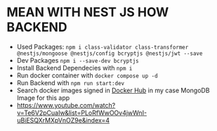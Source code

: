 # MEAN WITH NEST JS HOW BACKEND

- Used Packages: ```npm i class-validator class-transformer @nestjs/mongoose @nestjs/config bcryptjs @nestjs/jwt --save```
- Dev Packages ```npm i --save-dev bcryptjs```
- Install Backend Dependecies with ```npm i```
- Run docker container with ```docker compose up -d```
- Run Backend with ```npm run start:dev```
- Search docker images signed in [Docker Hub](https://hub.docker.com/) in my case MongoDB Image for this app
- https://www.youtube.com/watch?v=Te6V2pCuaIw&list=PLoRfWwOOv4jwWnI-uBiESQXrMXpVnOZ9e&index=4
